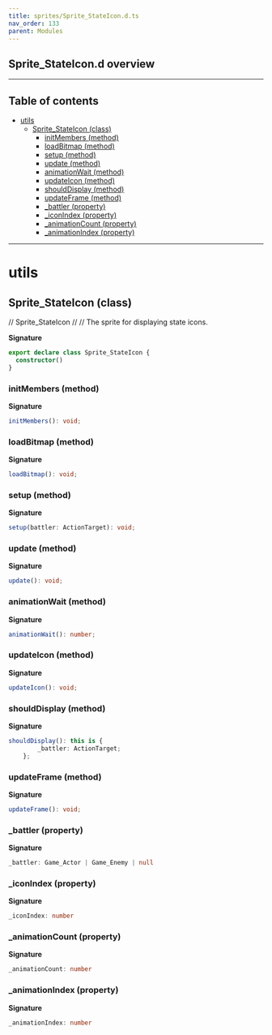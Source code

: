 ```yaml
---
title: sprites/Sprite_StateIcon.d.ts
nav_order: 133
parent: Modules
---
```


## Sprite_StateIcon.d overview

---

<h2 class="text-delta">Table of contents</h2>

- [utils](#utils)
  - [Sprite_StateIcon (class)](#sprite_stateicon-class)
    - [initMembers (method)](#initmembers-method)
    - [loadBitmap (method)](#loadbitmap-method)
    - [setup (method)](#setup-method)
    - [update (method)](#update-method)
    - [animationWait (method)](#animationwait-method)
    - [updateIcon (method)](#updateicon-method)
    - [shouldDisplay (method)](#shoulddisplay-method)
    - [updateFrame (method)](#updateframe-method)
    - [\_battler (property)](#_battler-property)
    - [\_iconIndex (property)](#_iconindex-property)
    - [\_animationCount (property)](#_animationcount-property)
    - [\_animationIndex (property)](#_animationindex-property)

---

# utils

## Sprite_StateIcon (class)

// Sprite_StateIcon
//
// The sprite for displaying state icons.

**Signature**

```ts
export declare class Sprite_StateIcon {
  constructor()
}
```

### initMembers (method)

**Signature**

```ts
initMembers(): void;
```

### loadBitmap (method)

**Signature**

```ts
loadBitmap(): void;
```

### setup (method)

**Signature**

```ts
setup(battler: ActionTarget): void;
```

### update (method)

**Signature**

```ts
update(): void;
```

### animationWait (method)

**Signature**

```ts
animationWait(): number;
```

### updateIcon (method)

**Signature**

```ts
updateIcon(): void;
```

### shouldDisplay (method)

**Signature**

```ts
shouldDisplay(): this is {
        _battler: ActionTarget;
    };
```

### updateFrame (method)

**Signature**

```ts
updateFrame(): void;
```

### \_battler (property)

**Signature**

```ts
_battler: Game_Actor | Game_Enemy | null
```

### \_iconIndex (property)

**Signature**

```ts
_iconIndex: number
```

### \_animationCount (property)

**Signature**

```ts
_animationCount: number
```

### \_animationIndex (property)

**Signature**

```ts
_animationIndex: number
```
